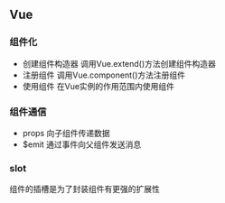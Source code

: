 ## Vue

### 组件化

- 创建组件构造器 调用Vue.extend()方法创建组件构造器
- 注册组件 调用Vue.component()方法注册组件
- 使用组件 在Vue实例的作用范围内使用组件

### 组件通信

- props 向子组件传递数据
- $emit 通过事件向父组件发送消息

### slot

组件的插槽是为了封装组件有更强的扩展性